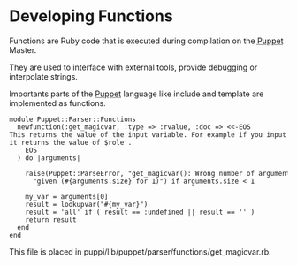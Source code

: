        
<h1>Developing Functions</h1>
       
                            
<p>Functions are Ruby code that is executed during compilation on the <abbr title="Puppet automation tool">Puppet</abbr> Master.</p>
<p>They are used to interface with external tools, provide debugging or interpolate strings.</p>
<p>Importants parts of the <abbr title="Puppet automation tool">Puppet</abbr> language like include and template are implemented as functions.</p> 
<pre class=" code"><code><span class="java_plain">module&nbsp;</span><span class="java_type">Puppet</span><span class="java_operator">::</span><span class="java_type">Parser</span><span class="java_operator">::</span><span class="java_type">Functions</span><span class="java_plain"></span>
<span class="java_plain">&nbsp;&nbsp;newfunction</span><span class="java_separator">(</span><span class="java_operator">:</span><span class="java_plain">get_magicvar</span><span class="java_separator">,</span><span class="java_plain">&nbsp;</span><span class="java_operator">:</span><span class="java_plain">type&nbsp;</span><span class="java_operator">=&gt;</span><span class="java_plain">&nbsp;</span><span class="java_operator">:</span><span class="java_plain">rvalue</span><span class="java_separator">,</span><span class="java_plain">&nbsp;</span><span class="java_operator">:</span><span class="java_plain">doc&nbsp;</span><span class="java_operator">=&gt;</span><span class="java_plain">&nbsp;</span><span class="java_operator">&lt;&lt;-</span><span class="java_plain">EOS</span>
<span class="java_type">This</span><span class="java_plain">&nbsp;returns&nbsp;the&nbsp;value&nbsp;of&nbsp;the&nbsp;input&nbsp;variable</span><span class="java_separator">.</span><span class="java_plain">&nbsp;</span><span class="java_type">For</span><span class="java_plain">&nbsp;example&nbsp;</span><span class="java_keyword">if</span><span class="java_plain">&nbsp;you&nbsp;input&nbsp;role</span>
<span class="java_plain">it&nbsp;returns&nbsp;the&nbsp;value&nbsp;of&nbsp;$role</span><span class="java_literal">'.</span>
<span class="java_plain">&nbsp;&nbsp;&nbsp;&nbsp;EOS</span>
<span class="java_plain">&nbsp;&nbsp;</span><span class="java_separator">)</span><span class="java_plain">&nbsp;</span><span class="java_keyword">do</span><span class="java_plain">&nbsp;</span><span class="java_operator">|</span><span class="java_plain">arguments</span><span class="java_operator">|</span><span class="java_plain"></span>
<span class="java_plain"></span>
<span class="java_plain">&nbsp;&nbsp;&nbsp;&nbsp;raise</span><span class="java_separator">(</span><span class="java_type">Puppet</span><span class="java_operator">::</span><span class="java_type">ParseError</span><span class="java_separator">,</span><span class="java_plain">&nbsp;</span><span class="java_literal">&quot;get_magicvar():&nbsp;Wrong&nbsp;number&nbsp;of&nbsp;arguments&nbsp;&quot;</span><span class="java_plain">&nbsp;</span><span class="java_operator">+</span><span class="java_plain"></span>
<span class="java_plain">&nbsp;&nbsp;&nbsp;&nbsp;&nbsp;&nbsp;</span><span class="java_literal">&quot;given&nbsp;(#{arguments.size}&nbsp;for&nbsp;1)&quot;</span><span class="java_separator">)</span><span class="java_plain">&nbsp;</span><span class="java_keyword">if</span><span class="java_plain">&nbsp;arguments</span><span class="java_separator">.</span><span class="java_plain">size&nbsp;</span><span class="java_operator">&lt;</span><span class="java_plain">&nbsp;</span><span class="java_literal">1</span><span class="java_plain"></span>
<span class="java_plain"></span>
<span class="java_plain">&nbsp;&nbsp;&nbsp;&nbsp;my_var&nbsp;</span><span class="java_operator">=</span><span class="java_plain">&nbsp;arguments</span><span class="java_separator">[</span><span class="java_literal">0</span><span class="java_separator">]</span><span class="java_plain"></span>
<span class="java_plain">&nbsp;&nbsp;&nbsp;&nbsp;result&nbsp;</span><span class="java_operator">=</span><span class="java_plain">&nbsp;lookupvar</span><span class="java_separator">(</span><span class="java_literal">&quot;#{my_var}&quot;</span><span class="java_separator">)</span><span class="java_plain"></span>
<span class="java_plain">&nbsp;&nbsp;&nbsp;&nbsp;result&nbsp;</span><span class="java_operator">=</span><span class="java_plain">&nbsp;</span><span class="java_literal">'all'</span><span class="java_plain">&nbsp;</span><span class="java_keyword">if</span><span class="java_plain">&nbsp;</span><span class="java_separator">(</span><span class="java_plain">&nbsp;result&nbsp;</span><span class="java_operator">==</span><span class="java_plain">&nbsp;</span><span class="java_operator">:</span><span class="java_plain">undefined&nbsp;</span><span class="java_operator">||</span><span class="java_plain">&nbsp;result&nbsp;</span><span class="java_operator">==</span><span class="java_plain">&nbsp;</span><span class="java_literal">''</span><span class="java_plain">&nbsp;</span><span class="java_separator">)</span><span class="java_plain"></span>
<span class="java_plain">&nbsp;&nbsp;&nbsp;&nbsp;</span><span class="java_keyword">return</span><span class="java_plain">&nbsp;result</span>
<span class="java_plain">&nbsp;&nbsp;end</span>
<span class="java_plain">end</span></code></pre>
<p>This file is placed in puppi/lib/puppet/parser/functions/get_magicvar.rb.</p>
  
     
     
           
       
